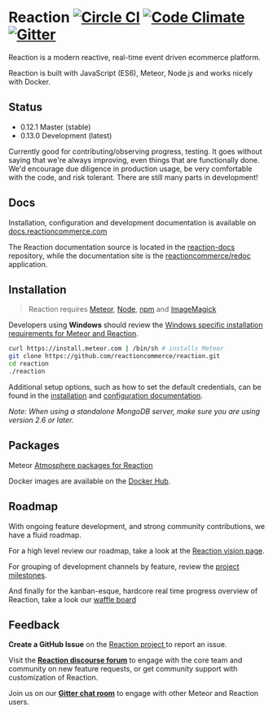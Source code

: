 # Reaction [![Circle CI](https://circleci.com/gh/reactioncommerce/reaction.svg?style=svg)](https://circleci.com/gh/reactioncommerce/reaction) [![Code Climate](https://codeclimate.com/github/reactioncommerce/reaction/badges/gpa.svg)](https://codeclimate.com/github/reactioncommerce/reaction) [![Gitter](https://badges.gitter.im/JoinChat.svg)](https://gitter.im/reactioncommerce/reaction?utm_source=badge&utm_medium=badge&utm_campaign=pr-badge&utm_content=badge)
Reaction is a modern reactive, real-time event driven ecommerce platform.

Reaction is built with JavaScript (ES6), Meteor, Node.js and works nicely with Docker.

## Status
- 0.12.1 Master (stable)
- 0.13.0 Development (latest)

Currently good for contributing/observing progress, testing. It goes without saying that we're always improving, even things that are functionally done. We'd encourage due diligence in production usage, be very comfortable with the code, and risk tolerant. There are still many parts in development!

## Docs
Installation, configuration and development documentation is available on [docs.reactioncommerce.com](https://docs.reactioncommerce.com/)

The Reaction documentation source is located in the [reaction-docs](https://github.com/reactioncommerce/reaction-docs) repository, while the documentation site is the [reactioncommerce/redoc](https://github.com/reactioncommerce/redoc) application.

## Installation
> Reaction requires [Meteor](https://www.meteor.com/install), [Node](http://nodejs.org/), [npm](https://www.npmjs.com/) and [ImageMagick](http://www.imagemagick.org/script/binary-releases.php)

Developers using **Windows** should review the [Windows specific installation requirements for Meteor and Reaction](https://docs.reactioncommerce.com/reaction-docs/development/requirements).

```bash
curl https://install.meteor.com | /bin/sh # installs Meteor
git clone https://github.com/reactioncommerce/reaction.git
cd reaction
./reaction
```

Additional setup options, such as how to set the default credentials, can be found in the  [installation](https://docs.reactioncommerce.com/reaction-docs/development/installation) and [configuration documentation](https://docs.reactioncommerce.com/reaction-docs/development/configuration).

_Note: When using a standalone MongoDB server, make sure you are using version 2.6 or later._

## Packages
Meteor [Atmosphere packages for Reaction](https://atmospherejs.com/?q=reaction)

Docker images are available on the [Docker Hub](https://hub.docker.com/u/reactioncommerce/).

## Roadmap
With ongoing feature development, and strong community contributions, we have a fluid roadmap.

For a high level review our roadmap, take a look at the [Reaction vision page](http://reactioncommerce.com/vision).

For grouping of development channels by feature, review the [project milestones](https://github.com/reactioncommerce/reaction/milestones).

And finally for the kanban-esque, hardcore real time progress overview of Reaction, take a look our [waffle board](https://waffle.io/reactioncommerce/reaction)

## Feedback
**Create a GitHub Issue** on the [Reaction project ](https://github.com/reactioncommerce/reaction) to report an issue.

Visit the **[Reaction discourse forum](http://discourse.reactioncommerce.com/)** to engage with the core team and community on new feature requests, or get community support with customization of Reaction.

Join us on our **[Gitter chat room](https://gitter.im/reactioncommerce/reaction)** to engage with other Meteor and Reaction users.
